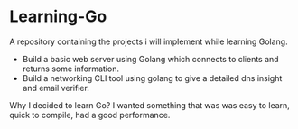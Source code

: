 # Learning-Go
A repository containing the projects i will implement while learning Golang.

* Build a basic web server using Golang which connects to clients and returns some information.
* Build a networking CLI tool using golang to give a detailed dns insight and email verifier.

Why I decided to learn Go?
I wanted something that was was easy to learn, quick to compile, had a good performance.
